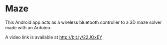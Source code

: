 # Maze

This Android app acts as a wireless bluetooth controller to a 3D maze solver made with an Arduino.

A video link is available at  http://bit.ly/22JOxEY
